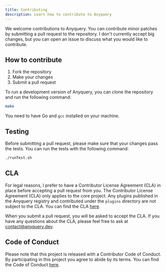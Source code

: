 ```yaml
---
title: Contributing
description: Learn how to contribute to Anyquery
---
```


We welcome contributions to Anyquery. You can contribute minor patches by submitting a pull request to the repository. I don't currently accept big changes, but you can open an issue to discuss what you would like to contribute.

## How to contribute

1. Fork the repository
2. Make your changes
3. Submit a pull request

To run a development version of Anyquery, you can clone the repository and run the following command:

```bash
make
```

You need to have Go and `gcc` installed on your machine.

## Testing

Before submitting a pull request, please make sure that your changes pass the tests. You can run the tests with the following command:

```bash
./runTest.sh
```

## CLA

For legal reasons, I prefer to have a Contributor License Agreement (CLA) in place before accepting a pull request from you. The Contributor License Agreement (CLA) only applies to the core project. Any plugins published in the Anyquery registry and contributed under the `plugins` directory are not subject to the CLA.
You can find the CLA [here](https://gist.github.com/julien040/e0fd1fd00a4d5c36305c09ace655e5b4).

When you submit a pull request, you will be asked to accept the CLA. If you have any questions about the CLA, please feel free to ask at [contact@anyquery.dev](mailto:contact@anyquery.dev).

## Code of Conduct

Please note that this project is released with a Contributor Code of Conduct. By participating in this project you agree to abide by its terms. You can find the Code of Conduct [here](https://github.com/julien040/anyquery/blob/main/CODE_OF_CONDUCT.md).
